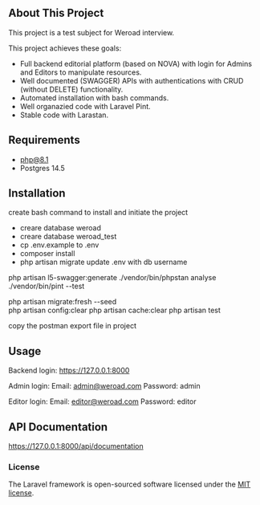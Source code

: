 ## About This Project

This project is a test subject for Weroad interview.

This project achieves these goals:
- Full backend editorial platform (based on NOVA) with login for Admins and Editors to manipulate resources.
- Well documented (SWAGGER) APIs with authentications with CRUD (without DELETE) functionality.
- Automated installation with bash commands.
- Well organazied code with Laravel Pint.
- Stable code with Larastan.

## Requirements
- php@8.1
- Postgres 14.5

## Installation

create bash command to install and initiate the project
- creare database weroad
- creare database weroad_test
- cp .env.example to .env
- composer install
- php artisan migrate
update .env with db username

php artisan l5-swagger:generate 
./vendor/bin/phpstan analyse
./vendor/bin/pint --test

php artisan migrate:fresh --seed  
php artisan config:clear
php artisan cache:clear
php artisan test

copy the postman export file in project
## Usage
Backend login:
https://127.0.0.1:8000

Admin login:
Email: admin@weroad.com
Password: admin

Editor login:
Email: editor@weroad.com
Password: editor

## API Documentation
https://127.0.0.1:8000/api/documentation

### License

The Laravel framework is open-sourced software licensed under the [MIT license](https://opensource.org/licenses/MIT).
